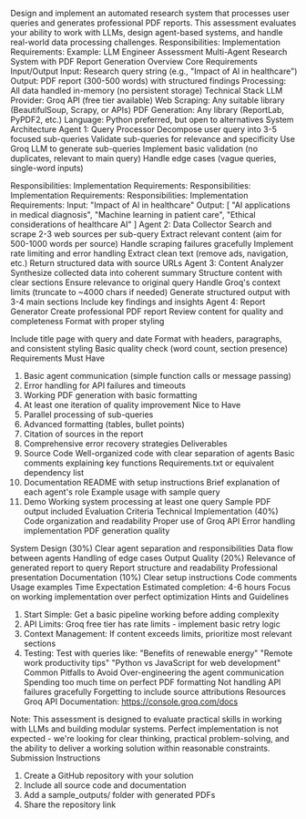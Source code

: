 Design and implement an automated research system that processes user queries and
generates professional PDF reports. This assessment evaluates your ability to work with
LLMs, design agent-based systems, and handle real-world data processing challenges.
Responsibilities:
Implementation Requirements:
Example:
LLM Engineer Assessment
Multi-Agent Research System with PDF Report Generation
Overview
Core Requirements
Input/Output
Input: Research query string (e.g., "Impact of AI in healthcare")
Output: PDF report (300-500 words) with structured findings
Processing: All data handled in-memory (no persistent storage)
Technical Stack
LLM Provider: Groq API (free tier available)
Web Scraping: Any suitable library (BeautifulSoup, Scrapy, or APIs)
PDF Generation: Any library (ReportLab, PyPDF2, etc.)
Language: Python preferred, but open to alternatives
System Architecture
Agent 1: Query Processor
Decompose user query into 3-5 focused sub-queries
Validate sub-queries for relevance and specificity
Use Groq LLM to generate sub-queries
Implement basic validation (no duplicates, relevant to main query)
Handle edge cases (vague queries, single-word inputs)

Responsibilities:
Implementation Requirements:
Responsibilities:
Implementation Requirements:
Responsibilities:
Implementation Requirements:
Input: "Impact of AI in healthcare"
Output: [
  "AI applications in medical diagnosis",
  "Machine learning in patient care",
  "Ethical considerations of healthcare AI"
]
Agent 2: Data Collector
Search and scrape 2-3 web sources per sub-query
Extract relevant content (aim for 500-1000 words per source)
Handle scraping failures gracefully
Implement rate limiting and error handling
Extract clean text (remove ads, navigation, etc.)
Return structured data with source URLs
Agent 3: Content Analyzer
Synthesize collected data into coherent summary
Structure content with clear sections
Ensure relevance to original query
Handle Groq's context limits (truncate to ~4000 chars if needed)
Generate structured output with 3-4 main sections
Include key findings and insights
Agent 4: Report Generator
Create professional PDF report
Review content for quality and completeness
Format with proper styling

Include title page with query and date
Format with headers, paragraphs, and consistent styling
Basic quality check (word count, section presence)
Requirements
Must Have
1. Basic agent communication (simple function calls or message passing)
2. Error handling for API failures and timeouts
3. Working PDF generation with basic formatting
4. At least one iteration of quality improvement
Nice to Have
1. Parallel processing of sub-queries
2. Advanced formatting (tables, bullet points)
3. Citation of sources in the report
4. Comprehensive error recovery strategies
Deliverables
1. Source Code
Well-organized code with clear separation of agents
Basic comments explaining key functions
Requirements.txt or equivalent dependency list
2. Documentation
README with setup instructions
Brief explanation of each agent's role
Example usage with sample query
3. Demo
Working system processing at least one query
Sample PDF output included
Evaluation Criteria
Technical Implementation (40%)
Code organization and readability
Proper use of Groq API
Error handling implementation
PDF generation quality

System Design (30%)
Clear agent separation and responsibilities
Data flow between agents
Handling of edge cases
Output Quality (20%)
Relevance of generated report to query
Report structure and readability
Professional presentation
Documentation (10%)
Clear setup instructions
Code comments
Usage examples
Time Expectation
Estimated completion: 4-6 hours
Focus on working implementation over perfect optimization
Hints and Guidelines
1. Start Simple: Get a basic pipeline working before adding complexity
2. API Limits: Groq free tier has rate limits - implement basic retry logic
3. Context Management: If content exceeds limits, prioritize most relevant sections
4. Testing: Test with queries like:
"Benefits of renewable energy"
"Remote work productivity tips"
"Python vs JavaScript for web development"
Common Pitfalls to Avoid
Over-engineering the agent communication
Spending too much time on perfect PDF formatting
Not handling API failures gracefully
Forgetting to include source attributions
Resources
Groq API Documentation: https://console.groq.com/docs

Note: This assessment is designed to evaluate practical skills in working with LLMs and
building modular systems. Perfect implementation is not expected - we're looking for clear
thinking, practical problem-solving, and the ability to deliver a working solution within
reasonable constraints.
Submission Instructions
1. Create a GitHub repository with your solution
2. Include all source code and documentation
3. Add a sample_outputs/ folder with generated PDFs
4. Share the repository link

